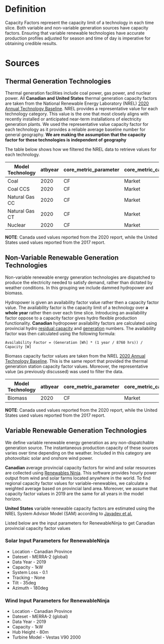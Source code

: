 # Definition
Capacity Factors represent the capacity limit of a technology in each time slice. Both variable and non-variable generation sources have capacity factors. Ensuring that variable renewable technologies have accurate production profiles adjusted for season and time of day is imperative for obtaining credible results.

# Sources 

## Thermal Generation Technologies
Thermal generation facilities include coal power, gas power, and nuclear power. All **Canadian and United States** thermal generation capacity factors are taken from the National Renewable Energy Laboratory (NREL) [2020 Annual Technology Baseline](https://atb-archive.nrel.gov/electricity/2020/data.php). NREL provides a representative value for each technology category. This value is the one that most closely aligns with recently installed or anticipated near-term installations of electricity generation plants. We used the representative value capacity factor for each technology as it provides a reliable average baseline number for general geography. **We are making the assumption that the capacity factor for these technologies is independent of geography**

The table below shows how we filtered the NREL data to retrieve values for each technology. 

| Model Technology    | atbyear | core_metric_parameter | core_metric_case | crpyears | technology    | techdetail  | scenario |
|---------------------|---------|-----------------------|------------------|----------|---------------|-------------|----------|
| Coal                |  2020   | CF                    | Market           | 20       | Coal          | IGCCHighCF  | Moderate |
| Coal CCS            |  2020   | CF                    | Market           | 20       | Coal          | CCS90HighCF | Moderate |
| Natural Gas CC      |  2020   | CF                    | Market           | 20       | NaturalGas    | CCHighCF    | Moderate |
| Natural Gas CT      |  2020   | CF                    | Market           | 20       | NaturalGas    | CTHighCF    | Moderate |
| Nuclear             |  2020   | CF                    | Market           | 20       | Nuclear       | na          | Moderate |

**NOTE**: Canada used values reported from the 2020 report, while the United States used values reported from the 2017 report. 

## Non-Variable Renewable Generation Technologies 
Non-variable renewable energy generation technologies are dispatched to produce the electricity needed to satisfy demand, rather than dictated by weather conditions. In this grouping we include dammed hydropower and biomass.

Hydropower is given an availability factor value rather then a capacity factor value. The availability factor is the capacity limit of a technology over **a whole year** rather then over each time slice. Introducing an availability factor oppose to a capacity factor gives hydro flexible production functionality. **Canadian** hydropower availability factors are calculated using provincial hydro [residual capacity](https://www150.statcan.gc.ca/t1/tbl1/en/tv.action?pid=2510002201&pickMembers%5B0%5D=1.1&pickMembers%5B1%5D=2.1&cubeTimeFrame.startYear=2017&cubeTimeFrame.endYear=2017&referencePeriods=20170101%2C20170101) and [generation](https://www150.statcan.gc.ca/t1/tbl1/en/tv.action?pid=2510001501&pickMembers%5B0%5D=1.1&pickMembers%5B1%5D=2.1&cubeTimeFrame.startMonth=01&cubeTimeFrame.startYear=2017&cubeTimeFrame.endMonth=12&cubeTimeFrame.endYear=2017&referencePeriods=20170101%2C20171201) numbers. The availability factor was then calculated using the following formula: 

`Availability Factor = (Generation [Wh] * (1 year / 8760 hrs)) / Capacity [W]`

Biomass capacity factor values are taken from the NREL [2020 Annual Technology Baseline](https://atb-archive.nrel.gov/electricity/2020/data.php). This is the same report that provided the thermal generation station capacity factor values. Moreover, the representative value (as previously discussed) was used to filter the data. 

| Model Technology    | atbyear | core_metric_parameter | core_metric_case | crpyears | technology    | techdetail  | scenario |
|---------------------|---------|-----------------------|------------------|----------|---------------|-------------|----------|
| Biomass             |  2020   | CF                    | Market           | 20       | Biopower      | Dedicated   | Moderate |

**NOTE**: Canada used values reported from the 2020 report, while the United States used values reported from the 2017 report. 

## Variable Renewable Generation Technologies
We define variable renewable energy generation as any non-dispatchable generation source. The instantaneous production capacity of these sources varies over time depending on the weather. Included in this category are photovoltaic solar and onshore wind power. 

**Canadian** average provincial capacity factors for wind and solar resources are collected using [Renewables Ninja](https://www.renewables.ninja/). This software provides hourly power output from wind and solar farms located anywhere in the world. To find regional capacity factor values for variable-renewables, we calculate a weighted average based on provincial land area. Moreover, we assume that capacity factor values in 2019 are the same for all years in the model horizon. 

**United States** variable renewable capacity factors are estimated using the NREL System Advisor Model (SAM) according to [Jayadev et al.](https://www.sciencedirect.com/science/article/abs/pii/S0306261919319543)

Listed below are the input parameters for RenewableNinja to get Canadian provincial capacity factor values

### Solar Input Parameters for RenewableNinja 
* Location - Canadian Province
* Dateset - MERRA-2 (global)
* Data Year - 2019
* Capacity - 1kW
* System Loss - 0.1
* Tracking - None
* Tilt - 35deg
* Azimuth - 180deg

### Wind Input Parameters for RenewableNinja 
* Location - Canadian Province
* Dateset - MERRA-2 (global)
* Data Year - 2019
* Capacity - 1kW
* Hub Height - 80m
* Turbine Model - Vestas V90 2000